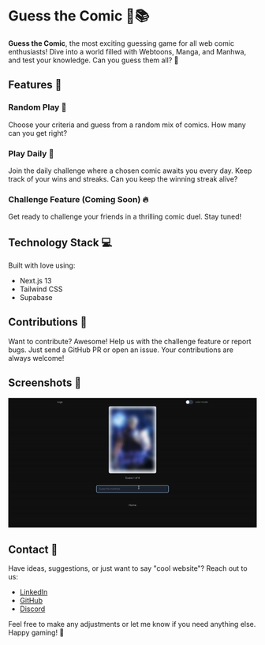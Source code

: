 # Guess the Comic 🎨📚

**Guess the Comic**, the most exciting guessing game for all web comic enthusiasts! Dive into a world filled with Webtoons, Manga, and Manhwa, and test your knowledge. Can you guess them all? 🧩

## Features 🚀

### Random Play 🎲

Choose your criteria and guess from a random mix of comics. How many can you get right?

### Play Daily 📅

Join the daily challenge where a chosen comic awaits you every day. Keep track of your wins and streaks. Can you keep the winning streak alive?

### Challenge Feature (Coming Soon) 🔥

Get ready to challenge your friends in a thrilling comic duel. Stay tuned!

## Technology Stack 💻

Built with love using:

- Next.js 13
- Tailwind CSS
- Supabase

## Contributions 🤝

Want to contribute? Awesome! Help us with the challenge feature or report bugs. Just send a GitHub PR or open an issue. Your contributions are always welcome!

## Screenshots 📸

![Gameplay](./public/gif1.gif)

## Contact 💌

Have ideas, suggestions, or just want to say "cool website"? Reach out to us:

- [LinkedIn](https://www.linkedin.com/in/abdullah-shehu)
- [GitHub](https://github.com/Abdul-Asa)
- [Discord](https://discord.com/channels/860696481837350912/860708414854266882)

Feel free to make any adjustments or let me know if you need anything else. Happy gaming! 🌟
